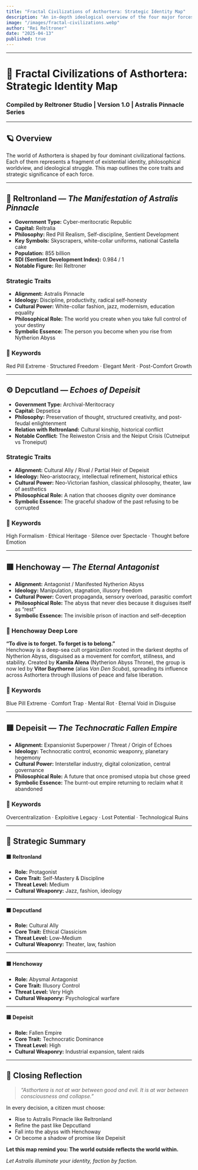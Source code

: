 ```yaml
---
title: "Fractal Civilizations of Asthortera: Strategic Identity Map"
description: "An in-depth ideological overview of the four major forces shaping Asthortera: Reltronland, Depcutland, Henchoway, and Depeisit—each reflecting a distinct philosophy of civilization, consciousness, and collapse."
image: "/images/fractal-civilizations.webp"
author: "Rei Reltroner"
date: "2025-04-13"
published: true
---
```


---

# 🌌 Fractal Civilizations of Asthortera: Strategic Identity Map
### Compiled by Reltroner Studio | Version 1.0 | Astralis Pinnacle Series

---

## 🪐 Overview
The world of Asthortera is shaped by four dominant civilizational factions. Each of them represents a fragment of existential identity, philosophical worldview, and ideological struggle. This map outlines the core traits and strategic significance of each force.

---

## 🌟 Reltronland — *The Manifestation of Astralis Pinnacle*
- **Government Type:** Cyber-meritocratic Republic  
- **Capital:** Reltralia  
- **Philosophy:** Red Pill Realism, Self-discipline, Sentient Development  
- **Key Symbols:** Skyscrapers, white-collar uniforms, national Castella cake  
- **Population:** 855 billion  
- **SDI (Sentient Development Index):** 0.984 / 1  
- **Notable Figure:** Rei Reltroner  

### Strategic Traits
- **Alignment:** Astralis Pinnacle
- **Ideology:** Discipline, productivity, radical self-honesty
- **Cultural Power:** White-collar fashion, jazz, modernism, education equality
- **Philosophical Role:** The world you create when you take full control of your destiny
- **Symbolic Essence:** The person you become when you rise from Nytherion Abyss

### 🧠 Keywords
Red Pill Extreme · Structured Freedom · Elegant Merit · Post-Comfort Growth

---

## ⚙️ Depcutland — *Echoes of Depeisit*
- **Government Type:** Archival-Meritocracy  
- **Capital:** Depsetica  
- **Philosophy:** Preservation of thought, structured creativity, and post-feudal enlightenment  
- **Relation with Reltronland:** Cultural kinship, historical conflict  
- **Notable Conflict:** The Reiweston Crisis and the Neiput Crisis (Cutneiput vs Troneiput)  

### Strategic Traits
- **Alignment:** Cultural Ally / Rival / Partial Heir of Depeisit
- **Ideology:** Neo-aristocracy, intellectual refinement, historical ethics
- **Cultural Power:** Neo-Victorian fashion, classical philosophy, theater, law of aesthetics
- **Philosophical Role:** A nation that chooses dignity over dominance
- **Symbolic Essence:** The graceful shadow of the past refusing to be corrupted

### 🧠 Keywords
High Formalism · Ethical Heritage · Silence over Spectacle · Thought before Emotion

---

## 🟥 Henchoway — *The Eternal Antagonist*
- **Alignment:** Antagonist / Manifested Nytherion Abyss
- **Ideology:** Manipulation, stagnation, illusory freedom
- **Cultural Power:** Covert propaganda, sensory overload, parasitic comfort
- **Philosophical Role:** The abyss that never dies because it disguises itself as “rest”
- **Symbolic Essence:** The invisible prison of inaction and self-deception

### 🤿 Henchoway Deep Lore
**“To dive is to forget. To forget is to belong.”**  
Henchoway is a deep-sea cult organization rooted in the darkest depths of Nytherion Abyss, disguised as a movement for comfort, stillness, and stability. Created by **Kamila Alena** (Nytherion Abyss Throne), the group is now led by **Vitor Baythorne** (alias *Van Den Scuba*), spreading its influence across Asthortera through illusions of peace and false liberation.

### 🧠 Keywords
Blue Pill Extreme · Comfort Trap · Mental Rot · Eternal Void in Disguise

---

## 🟨 Depeisit — *The Technocratic Fallen Empire*
- **Alignment:** Expansionist Superpower / Threat / Origin of Echoes
- **Ideology:** Technocratic control, economic weaponry, planetary hegemony
- **Cultural Power:** Interstellar industry, digital colonization, central governance
- **Philosophical Role:** A future that once promised utopia but chose greed
- **Symbolic Essence:** The burnt-out empire returning to reclaim what it abandoned

### 🧠 Keywords
Overcentralization · Exploitive Legacy · Lost Potential · Technological Ruins

---

## 📌 Strategic Summary

#### 🟦 **Reltronland**
- **Role:** Protagonist  
- **Core Trait:** Self-Mastery & Discipline  
- **Threat Level:** Medium  
- **Cultural Weaponry:** Jazz, fashion, ideology

---

#### 🟫 **Depcutland**
- **Role:** Cultural Ally  
- **Core Trait:** Ethical Classicism  
- **Threat Level:** Low–Medium  
- **Cultural Weaponry:** Theater, law, fashion

---

#### 🟥 **Henchoway**
- **Role:** Abysmal Antagonist  
- **Core Trait:** Illusory Control  
- **Threat Level:** Very High  
- **Cultural Weaponry:** Psychological warfare

---

#### 🟨 **Depeisit**
- **Role:** Fallen Empire  
- **Core Trait:** Technocratic Dominance  
- **Threat Level:** High  
- **Cultural Weaponry:** Industrial expansion, talent raids

---

## 🧭 Closing Reflection
> *“Asthortera is not at war between good and evil. It is at war between consciousness and collapse.”*

In every decision, a citizen must choose:
- Rise to Astralis Pinnacle like Reltronland  
- Refine the past like Depcutland  
- Fall into the abyss with Henchoway  
- Or become a shadow of promise like Depeisit

**Let this map remind you: The world outside reflects the world within.**

*Let Astralis illuminate your identity, faction by faction.*

